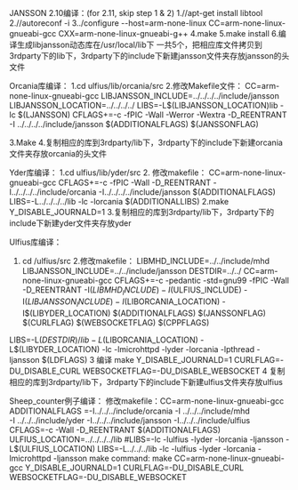 JANSSON 2.10编译：(for 2.11, skip step 1 & 2)
1.//apt-get install libtool
2.//autoreconf -i 
3../configure --host=arm-none-linux CC=arm-none-linux-gnueabi-gcc CXX=arm-none-linux-gnueabi-g++
4.make 
5.make install
6.编译生成libjansson动态库在/usr/local/lib下 一共5个，把相应库文件拷贝到3rdparty下的lib下，3rdparty下的include下新建jansson文件夹存放jansson的头文件

Orcania库编译：
1.cd  ulfius/lib/orcania/src
2.修改Makefile文件：
CC=arm-none-linux-gnueabi-gcc
LIBJANSSON_INCLUDE=../../../../include/jansson
LIBJANSSON_LOCATION=../../../../
LIBS=-L$(LIBJANSSON_LOCATION)lib -lc $(LJANSSON)
CFLAGS+=-c -fPIC -Wall -Werror -Wextra -D_REENTRANT -I ../../../../include/jansson $(ADDITIONALFLAGS) $(JANSSONFLAG)

3.Make
4.复制相应的库到3rdparty/lib下，3rdparty下的include下新建orcania文件夹存放orcania的头文件

Yder库编译：
1.cd  ulfius/lib/yder/src
2. 修改makefile：
CC=arm-none-linux-gnueabi-gcc
CFLAGS+=-c -fPIC -Wall -D_REENTRANT -I../../../../include/orcania -I../../../../include/jansson $(ADDITIONALFLAGS)
LIBS=-L../../../../lib -lc -lorcania $(ADDITIONALLIBS)
2.make Y_DISABLE_JOURNALD=1
3.复制相应的库到3rdparty/lib下，3rdparty下的include下新建yder文件夹存放yder

Ulfius库编译：
1. cd  /ulfius/src
2.修改makefile：
LIBMHD_INCLUDE=../../include/mhd 
        LIBJANSSON_INCLUDE=../../include/jansson
        DESTDIR=../../
CC=arm-none-linux-gnueabi-gcc
CFLAGS+=-c -pedantic -std=gnu99 -fPIC -Wall -D_REENTRANT -I$(LIBMHD_INCLUDE) -I$(ULFIUS_INCLUDE) -I$(LIBJANSSON_INCLUDE) -I$(LIBORCANIA_LOCATION) -I$(LIBYDER_LOCATION) $(ADDITIONALFLAGS) $(JANSSONFLAG) $(CURLFLAG) $(WEBSOCKETFLAG) $(CPPFLAGS)

LIBS=-L$(DESTDIR)/lib -L$(LIBORCANIA_LOCATION) -L$(LIBYDER_LOCATION) -lc -lmicrohttpd -lyder -lorcania -lpthread -ljansson $(LDFLAGS)
3 编译 make  Y_DISABLE_JOURNALD=1 CURLFLAG=-DU_DISABLE_CURL WEBSOCKETFLAG=-DU_DISABLE_WEBSOCKET
4 复制相应的库到3rdparty/lib下，3rdparty下的include下新建ulfius文件夹存放ulfius 

Sheep_counter例子编译：
修改makefile：CC=arm-none-linux-gnueabi-gcc
ADDITIONALFLAGS =-I../../../include/orcania -I ../../../include/mhd \
 -I ../../../include/yder -I../../../include/jansson -I../../../include/ulfius
CFLAGS=-c -Wall -D_REENTRANT $(ADDITIONALFLAGS)
ULFIUS_LOCATION=../../../../lib
#LIBS=-lc -lulfius -lyder -lorcania -ljansson -L$(ULFIUS_LOCATION)
LIBS=-L../../../lib -lc -lulfius -lyder -lorcania -lmicrohttpd -ljansson
make command:
make CC=arm-none-linux-gnueabi-gcc Y_DISABLE_JOURNALD=1 CURLFLAG=-DU_DISABLE_CURL WEBSOCKETFLAG=-DU_DISABLE_WEBSOCKET







